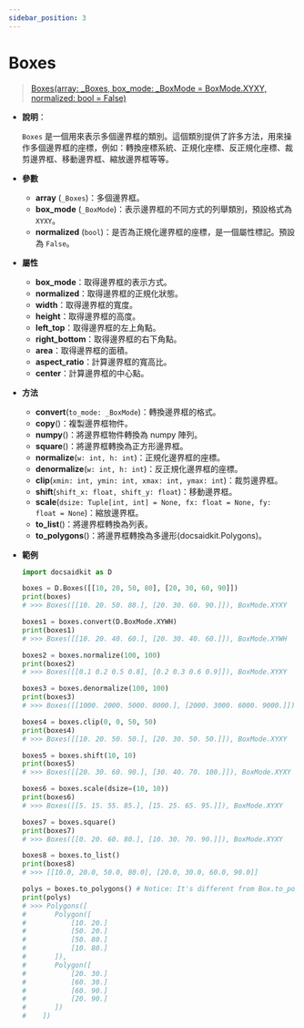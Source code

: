 ```yaml
---
sidebar_position: 3
---
```


# Boxes

>[Boxes(array: _Boxes, box_mode: _BoxMode = BoxMode.XYXY, normalized: bool = False)](https://github.com/DocsaidLab/DocsaidKit/blob/012540eebaebb2718987dd3ec0f7dcf40f403caa/docsaidkit/structures/boxes.py#L361)

- **說明**：

    `Boxes` 是一個用來表示多個邊界框的類別。這個類別提供了許多方法，用來操作多個邊界框的座標，例如：轉換座標系統、正規化座標、反正規化座標、裁剪邊界框、移動邊界框、縮放邊界框等等。

- **參數**

    - **array** (`_Boxes`)：多個邊界框。
    - **box_mode** (`_BoxMode`)：表示邊界框的不同方式的列舉類別，預設格式為 `XYXY`。
    - **normalized** (`bool`)：是否為正規化邊界框的座標，是一個屬性標記。預設為 `False`。

- **屬性**

    - **box_mode**：取得邊界框的表示方式。
    - **normalized**：取得邊界框的正規化狀態。
    - **width**：取得邊界框的寬度。
    - **height**：取得邊界框的高度。
    - **left_top**：取得邊界框的左上角點。
    - **right_bottom**：取得邊界框的右下角點。
    - **area**：取得邊界框的面積。
    - **aspect_ratio**：計算邊界框的寬高比。
    - **center**：計算邊界框的中心點。

- **方法**

    - **convert**(`to_mode: _BoxMode`)：轉換邊界框的格式。
    - **copy**()：複製邊界框物件。
    - **numpy**()：將邊界框物件轉換為 numpy 陣列。
    - **square**()：將邊界框轉換為正方形邊界框。
    - **normalize**(`w: int, h: int`)：正規化邊界框的座標。
    - **denormalize**(`w: int, h: int`)：反正規化邊界框的座標。
    - **clip**(`xmin: int, ymin: int, xmax: int, ymax: int`)：裁剪邊界框。
    - **shift**(`shift_x: float, shift_y: float`)：移動邊界框。
    - **scale**(`dsize: Tuple[int, int] = None, fx: float = None, fy: float = None`)：縮放邊界框。
    - **to_list**()：將邊界框轉換為列表。
    - **to_polygons**()：將邊界框轉換為多邊形(docsaidkit.Polygons)。

- **範例**

    ```python
    import docsaidkit as D

    boxes = D.Boxes([[10, 20, 50, 80], [20, 30, 60, 90]])
    print(boxes)
    # >>> Boxes([[10. 20. 50. 80.], [20. 30. 60. 90.]]), BoxMode.XYXY

    boxes1 = boxes.convert(D.BoxMode.XYWH)
    print(boxes1)
    # >>> Boxes([[10. 20. 40. 60.], [20. 30. 40. 60.]]), BoxMode.XYWH

    boxes2 = boxes.normalize(100, 100)
    print(boxes2)
    # >>> Boxes([[0.1 0.2 0.5 0.8], [0.2 0.3 0.6 0.9]]), BoxMode.XYXY

    boxes3 = boxes.denormalize(100, 100)
    print(boxes3)
    # >>> Boxes([[1000. 2000. 5000. 8000.], [2000. 3000. 6000. 9000.]]), BoxMode.XYXY

    boxes4 = boxes.clip(0, 0, 50, 50)
    print(boxes4)
    # >>> Boxes([[10. 20. 50. 50.], [20. 30. 50. 50.]]), BoxMode.XYXY

    boxes5 = boxes.shift(10, 10)
    print(boxes5)
    # >>> Boxes([[20. 30. 60. 90.], [30. 40. 70. 100.]]), BoxMode.XYXY

    boxes6 = boxes.scale(dsize=(10, 10))
    print(boxes6)
    # >>> Boxes([[5. 15. 55. 85.], [15. 25. 65. 95.]]), BoxMode.XYXY

    boxes7 = boxes.square()
    print(boxes7)
    # >>> Boxes([[0. 20. 60. 80.], [10. 30. 70. 90.]]), BoxMode.XYXY

    boxes8 = boxes.to_list()
    print(boxes8)
    # >>> [[10.0, 20.0, 50.0, 80.0], [20.0, 30.0, 60.0, 90.0]]

    polys = boxes.to_polygons() # Notice: It's different from Box.to_polygon()
    print(polys)
    # >>> Polygons([
    #       Polygon([
    #           [10. 20.]
    #           [50. 20.]
    #           [50. 80.]
    #           [10. 80.]
    #       ]),
    #       Polygon([
    #           [20. 30.]
    #           [60. 30.]
    #           [60. 90.]
    #           [20. 90.]
    #       ])
    #    ])
    ```
